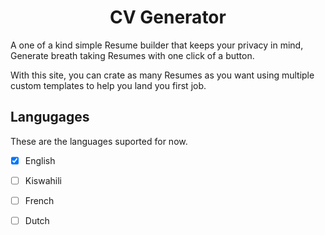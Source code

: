 <h1 align="center">CV Generator</h1>

A one of a kind simple Resume builder that keeps your privacy in mind, Generate breath taking Resumes with one click of a button. 

With this site, you can crate as many Resumes as you want using multiple custom templates to help you land you first job. 

## Langugages 
These are the languages suported for now. 

* [X] English
* [ ] Kiswahili
* [ ] French
* [ ] Dutch 


